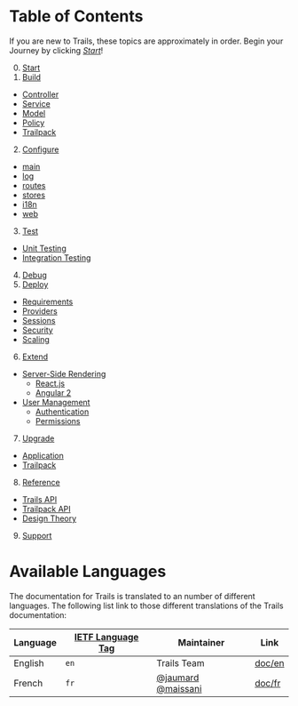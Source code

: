 # Table of Contents

If you are new to Trails, these topics are approximately in order. Begin your Journey by clicking [*Start*](/en/start.md)!

0. [Start](en/start.md)
1. [Build](/en/api/README.md)
  - [Controller](/en/api/controller.md)
  - [Service](/en/api/service.md)
  - [Model](/en/api/model.md)
  - [Policy](/en/api/policy.md)
  - [Trailpack](/en/api/trailpack.md)
2. [Configure](en/config/README.md)
  - [main](en/config/main.md)
  - [log](en/config/log.md)
  - [routes](en/config/routes.md)
  - [stores](en/config/stores.md)
  - [i18n](en/config/i18n.md)
  - [web](en/config/web.md)
3. [Test](/en/test/README.md)
 - [Unit Testing](/en/test/unit.md)
  - [Integration Testing](/en/test/integration.md)
4. [Debug](/en/debug/README.md)
5. [Deploy](/en/deploy/README.md)
  - [Requirements](/en/deploy/requirements.md)
  - [Providers](/en/deploy/providers.md)
  - [Sessions](/en/deploy/sessions.md)
  - [Security](/en/deploy/security.md)
  - [Scaling](/en/deploy/scaling.md)
6. [Extend](/en/extend/README.md)
  - [Server-Side Rendering](/en/extend/views/README.md)
    - [React.js](/en/extend/views/react.md)
    - [Angular 2](/en/extend/views/ng2.md)
  - [User Management](/en/extend/users/README.md)
    - [Authentication](/en/extend/users/auth.md)
    - [Permissions](/en/extend/users/permissions.md)
7. [Upgrade](/en/upgrade/README.md)
  - [Application](/en/upgrade/app.md)
  - [Trailpack](/en/upgrade/trailpack.md)
8. [Reference](/en/ref/README.md)
  - [Trails API](/en/ref/trails.md)
  - [Trailpack API](/en/ref/trails.md)
  - [Design Theory](/en/ref/theory.md)
9. [Support](http://trailsjs.io/support)

# Available Languages
The documentation for Trails is translated to an number of different languages.
The following list link to those different translations of the Trails documentation:

| Language                     | [IETF Language Tag](https://en.wikipedia.org/wiki/IETF_language_tag)  | Maintainer        | Link |
| ---------------------------- | ------- | ------------------ | ---------------------------------- |
| English                    | `en`    | Trails Team | [doc/en](en/) |
| French                     | `fr`    | [@jaumard](https://github.com/jaumard) [@maissani](https://github.com/maissani) | [doc/fr](fr/) |
